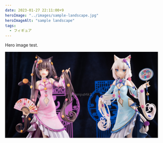```yaml
---
date: 2023-01-27 22:11:00+9
heroImage: "../images/sample-landscape.jpg"
heroImageAlt: "sample landscape"
tags:
  - フィギュア
---
```


Hero image test.

![landscape](../images/sample-landscape.jpg)
